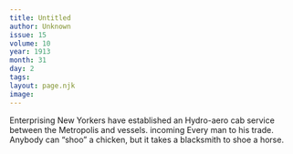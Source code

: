 ```yaml
---
title: Untitled
author: Unknown
issue: 15
volume: 10
year: 1913
month: 31
day: 2
tags:
layout: page.njk
image:
---
```

Enterprising New Yorkers have established an Hydro-aero cab service between the Metropolis and vessels. incoming Every man to his trade.       Anybody can “shoo” a chicken, but it takes a blacksmith to shoe a horse.


